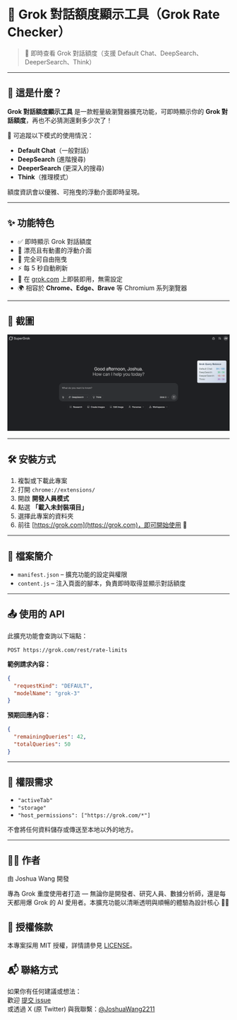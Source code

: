 
# 🌟 Grok 對話額度顯示工具（Grok Rate Checker）

> 🔎 即時查看 Grok 對話額度（支援 Default Chat、DeepSearch、DeeperSearch、Think）

---

## 📌 這是什麼？

**Grok 對話額度顯示工具** 是一款輕量級瀏覽器擴充功能，可即時顯示你的 **Grok 對話額度**，再也不必猜測還剩多少次了！

🧠 可追蹤以下模式的使用情況：
- **Default Chat**（一般對話）
- **DeepSearch** (進階搜尋)
- **DeeperSearch** (更深入的搜尋)
- **Think**（推理模式）

額度資訊會以優雅、可拖曳的浮動介面即時呈現。

---

## ✨ 功能特色

- ✅ 即時顯示 Grok 對話額度
- 🎨 漂亮且有動畫的浮動介面
- 🧲 完全可自由拖曳
- ⚡ 每 5 秒自動刷新
- 🧠 在 [grok.com](https://grok.com) 上即裝即用，無需設定
- 🌍 相容於 **Chrome、Edge、Brave** 等 Chromium 系列瀏覽器

---

## 📸 截圖

![Grok Rate Checker screenshot](../screenshot.png)

---

## 🛠 安裝方式

1. 複製或下載此專案
2. 打開 `chrome://extensions/`
3. 開啟 **開發人員模式**
4. 點選 **「載入未封裝項目」**
5. 選擇此專案的資料夾
6. 前往 [https://grok.com](https://grok.com)，即可開始使用 🎉

---

## 🧩 檔案簡介

- `manifest.json` – 擴充功能的設定與權限
- `content.js` – 注入頁面的腳本，負責即時取得並顯示對話額度

---

## 📤 使用的 API

此擴充功能會查詢以下端點：

```
POST https://grok.com/rest/rate-limits
```

**範例請求內容：**
```json
{
  "requestKind": "DEFAULT",
  "modelName": "grok-3"
}
```

**預期回應內容：**
```json
{
  "remainingQueries": 42,
  "totalQueries": 50
}
```

---

## 🔐 權限需求

- `"activeTab"`
- `"storage"`
- `"host_permissions": ["https://grok.com/*"]`

不會將任何資料儲存或傳送至本地以外的地方。

---

## 👨‍💻 作者
由 Joshua Wang 開發

專為 Grok 重度使用者打造 — 無論你是開發者、研究人員、數據分析師，還是每天都用爆 Grok 的 AI 愛用者。本擴充功能以清晰透明與順暢的體驗為設計核心 🧠✨

## 📜 授權條款
本專案採用 MIT 授權，詳情請參見 [LICENSE](./LICENSE)。

## 📬 聯絡方式
如果你有任何建議或想法：  
歡迎 [提交 issue](https://github.com/JoshuaWang2211/grok-rate-checker/issues)  
或透過 X (原 Twitter) 與我聯繫：[@JoshuaWang2211](https://x.com/JoshuaWang2211) 
